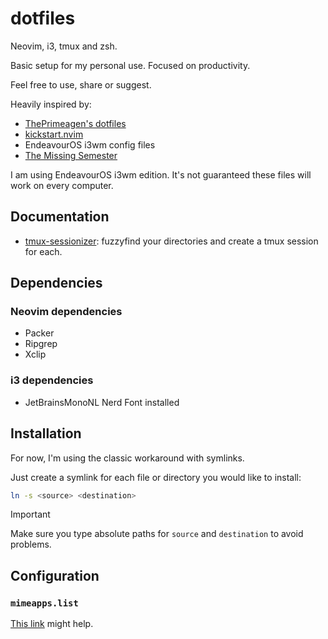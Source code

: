 # dotfiles

Neovim, i3, tmux and zsh.

Basic setup for my personal use.
Focused on productivity.

Feel free to use, share or suggest.

Heavily inspired by:
- [ThePrimeagen's dotfiles](https://github.com/ThePrimeagen/.dotfiles)
- [kickstart.nvim](https://github.com/nvim-lua/kickstart.nvim)
- EndeavourOS i3wm config files
- [The Missing Semester](https://missing.csail.mit.edu/)

I am using EndeavourOS i3wm edition.
It's not guaranteed these files will work on every computer.

## Documentation

- [tmux-sessionizer](docs/tmux-sessionizer.md): fuzzyfind your directories and
create a tmux session for each.

## Dependencies

### Neovim dependencies

- Packer
- Ripgrep
- Xclip

### i3 dependencies

- JetBrainsMonoNL Nerd Font installed

## Installation

For now, I'm using the classic workaround with symlinks.

Just create a symlink for each file or directory you would like to install:

```sh
ln -s <source> <destination>
```

> [!IMPORTANT]
> Make sure you type absolute paths for `source` and `destination` to avoid problems.


## Configuration

### `mimeapps.list`

[This link](https://wiki.archlinux.org/title/XDG_MIME_Applications) might help.
